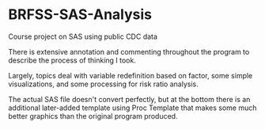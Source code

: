 # BRFSS-SAS-Analysis
Course project on SAS using public CDC data


There is extensive annotation and commenting throughout the program to describe the process of thinking I took. 

Largely, topics deal with variable redefinition based on factor, some simple visualizations, and some processing for risk ratio analysis. 

The actual SAS file doesn't convert perfectly, but at the bottom there is an additional later-added template using Proc Template that makes some much better graphics than the original program produced. 
